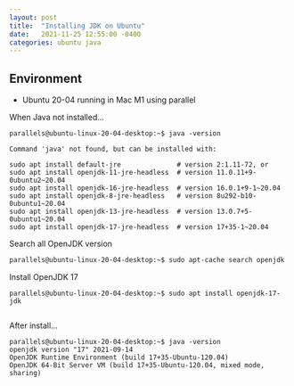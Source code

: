 ```yaml
---
layout: post
title:  "Installing JDK on Ubuntu"
date:   2021-11-25 12:55:00 -0400
categories: ubuntu java
---
```


## Environment
- Ubuntu 20-04 running in Mac M1 using parallel

When Java not installed...
```
parallels@ubuntu-linux-20-04-desktop:~$ java -version

Command 'java' not found, but can be installed with:

sudo apt install default-jre              # version 2:1.11-72, or
sudo apt install openjdk-11-jre-headless  # version 11.0.11+9-0ubuntu2~20.04
sudo apt install openjdk-16-jre-headless  # version 16.0.1+9-1~20.04
sudo apt install openjdk-8-jre-headless   # version 8u292-b10-0ubuntu1~20.04
sudo apt install openjdk-13-jre-headless  # version 13.0.7+5-0ubuntu1~20.04
sudo apt install openjdk-17-jre-headless  # version 17+35-1~20.04
```


Search all OpenJDK version
```sh
parallels@ubuntu-linux-20-04-desktop:~$ sudo apt-cache search openjdk | grep openjdk
```

Install OpenJDK 17
```
parallels@ubuntu-linux-20-04-desktop:~$ sudo apt install openjdk-17-jdk


```
After install...
```
parallels@ubuntu-linux-20-04-desktop:~$ java -version
openjdk version "17" 2021-09-14
OpenJDK Runtime Environment (build 17+35-Ubuntu-120.04)
OpenJDK 64-Bit Server VM (build 17+35-Ubuntu-120.04, mixed mode, sharing)
```